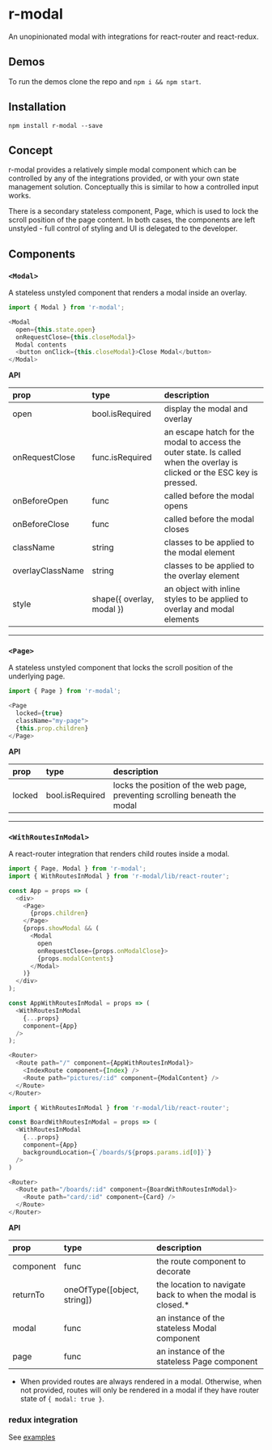# r-modal

An unopinionated modal with integrations for react-router and react-redux.

## Demos

To run the demos clone the repo and `npm i && npm start`.

## Installation

`npm install r-modal --save`

## Concept

r-modal provides a relatively simple modal component which can be controlled by any of the integrations provided, or with your own state management solution. Conceptually this is similar to how a controlled input works.

There is a secondary stateless component, Page, which is used to lock the scroll position of the page content. In both cases, the components are left unstyled - full control of styling and UI is delegated to the developer.

## Components

### `<Modal>`

A stateless unstyled component that renders a modal inside an overlay.

```js
import { Modal } from 'r-modal';

<Modal
  open={this.state.open}
  onRequestClose={this.closeModal}>
  Modal contents
  <button onClick={this.closeModal}>Close Modal</button>
</Modal>
```

**API**

prop|type|description
:---|:---|:---
open | bool.isRequired | display the modal and overlay
onRequestClose | func.isRequired | an escape hatch for the modal to access the outer state. Is called when the overlay is clicked or the ESC key is pressed.
onBeforeOpen | func | called before the modal opens
onBeforeClose | func | called before the modal closes
className | string | classes to be applied to the modal element
overlayClassName | string | classes to be applied to the overlay element
style | shape({ overlay, modal }) | an object with inline styles to be applied to overlay and modal elements

---

### `<Page>`

A stateless unstyled component that locks the scroll position of the underlying page.

```js
import { Page } from 'r-modal';

<Page
  locked={true}
  className="my-page">
  {this.prop.children}
</Page>
```

**API**

prop|type|description
:---|:---|:---
locked | bool.isRequired | locks the position of the web page, preventing scrolling beneath the modal

---

### `<WithRoutesInModal>`

A react-router integration that renders child routes inside a modal.

```js
import { Page, Modal } from 'r-modal';
import { WithRoutesInModal } from 'r-modal/lib/react-router';

const App = props => (
  <div>
    <Page>
      {props.children}
    </Page>
    {props.showModal && (
      <Modal
        open
        onRequestClose={props.onModalClose}>
        {props.modalContents}
      </Modal>
    )}
  </div>
);

const AppWithRoutesInModal = props => (
  <WithRoutesInModal
    {...props}
    component={App}
  />
);

<Router>
  <Route path="/" component={AppWithRoutesInModal}>
    <IndexRoute component={Index} />
    <Route path="pictures/:id" component={ModalContent} />
  </Route>
</Router>
```

```js
import { WithRoutesInModal } from 'r-modal/lib/react-router';

const BoardWithRoutesInModal = props => (
  <WithRoutesInModal
    {...props}
    component={App}
    backgroundLocation={`/boards/${props.params.id[0]}`}
  />
)

<Router>
  <Route path="/boards/:id" component={BoardWithRoutesInModal}>
    <Route path="card/:id" component={Card} />
  </Route>
</Router>
```

**API**

prop|type|description
:---|:---|:---
component | func | the route component to decorate
returnTo | oneOfType([object, string]) | the location to navigate back to when the modal is closed.*
modal | func | an instance of the stateless Modal component
page | func | an instance of the stateless Page component

* When provided routes are always rendered in a modal. Otherwise, when not provided, routes will only be rendered in a modal if they have router state of `{ modal: true }`.

### redux integration

See [examples](/examples/components/ReduxStateModal/ReduxStateModal.js)
